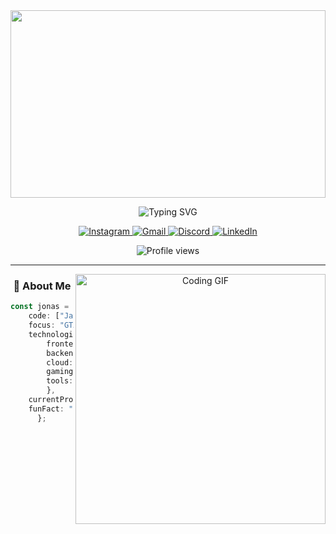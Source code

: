<div align="center">

<!-- Header com gradiente animado -->
<img width="100%" height="300" src="https://capsule-render.vercel.app/api?type=waving&color=gradient&customColorList=6,11,20&height=300&section=header&text=Jonas%20🚀&fontSize=70&fontColor=fff&animation=twinkling&fontAlignY=40&desc=Full%20Stack%20Developer%20%7C%20Cloud%20Ecosystem%20Specialist&descAlignY=60&descAlign=50"/>

<!-- Typing animation -->
<p align="center">
  <img src="https://readme-typing-svg.herokuapp.com/?font=Fira+Code&size=22&duration=4000&pause=1000&color=6366F1&center=true&vCenter=true&multiline=true&width=600&height=80&lines=💻+Building+the+future+with+code;🌟+Passionate+about+innovation;🎮+GTA+Server+Development+Expert;☁️+Cloud+%26+Full+Stack+Enthusiast" alt="Typing SVG" />
</p>

<!-- Social badges com hover effects -->
<p align="center">
  <a href="https://instagram.com/jonaszxv7_" target="_blank">
    <img src="https://img.shields.io/badge/Instagram-E4405F?style=for-the-badge&logo=instagram&logoColor=white&labelColor=000000" alt="Instagram"/>
  </a>
  <a href="mailto:cjonasxz@gmail.com" target="_blank">
    <img src="https://img.shields.io/badge/Gmail-EA4335?style=for-the-badge&logo=gmail&logoColor=white&labelColor=000000" alt="Gmail"/>
  </a>
  <a href="https://discord.com/users/shawty.rjz" target="_blank">
    <img src="https://img.shields.io/badge/Discord-5865F2?style=for-the-badge&logo=discord&logoColor=white&labelColor=000000" alt="Discord"/>
  </a>
  <a href="https://linkedin.com/in/jonasxz" target="_blank">
    <img src="https://img.shields.io/badge/LinkedIn-0077B5?style=for-the-badge&logo=linkedin&logoColor=white&labelColor=000000" alt="LinkedIn"/>
  </a>
</p>

<!-- Profile views counter -->
<p align="center">
  <img src="https://komarev.com/ghpvc/?username=devjonasxz&style=for-the-badge&color=6366f1&labelColor=000000" alt="Profile views" />
</p>

---

<!-- About section com design moderno -->
<img align="right" alt="Coding GIF" width="400" src="https://raw.githubusercontent.com/abhisheknaiidu/abhisheknaiidu/master/code.gif">

### 🚀 About Me

```typescript
const jonas = {
    code: ["JavaScript", "TypeScript", "C#", "C++", "Lua", "PHP"],
    focus: "GTA Server Development & Cloud Solutions",
    technologies: {
        frontend: ["React", "Vue.js", "Vite", "TailwindCSS"],
        backend: ["Node.js", "Express", ".NET", "MySQL"],
        cloud: ["AWS", "Docker", "Kubernetes"],
        gaming: ["FiveM", "MTA", "SA-MP"],
        tools: ["Git", "VS Code", "Docker", "Postman"]
    },
    currentProject: "Building next-gen GTA RP servers",
    funFact: "I debug code faster than I debug my life 😄"
};
